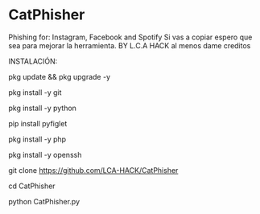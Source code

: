 # CatPhisher
Phishing for: Instagram, Facebook and Spotify
Si vas a copiar espero que sea para mejorar la herramienta.
BY L.C.A HACK
al menos dame creditos


INSTALACIÓN:

pkg update && pkg upgrade -y

pkg install -y git

pkg install -y python

pip install pyfiglet

pkg install -y php

pkg install -y openssh

git clone https://github.com/LCA-HACK/CatPhisher

cd CatPhisher

python CatPhisher.py
